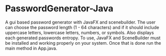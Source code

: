 # PasswordGenerator-Java
A gui based password generator with JavaFX and scenebuilder. The user can choose the password length (1 - 64 characters) and if it should include uppercase letters, lowercase letters, numbers, or symbols. Also displays each generated passwords entropy. To use, JavaFX and SceneBuilder must be installed and working properly on your system. Once that is done run the main method in App.java.
